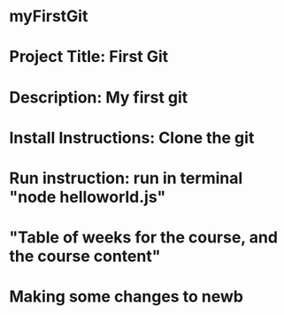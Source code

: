 # myFirstGit
# Project Title: First Git
# Description: My first git
# Install Instructions: Clone the git
# Run instruction: run in terminal "node helloworld.js"
# "Table of weeks for the course, and the course content"
# Making some changes to newb